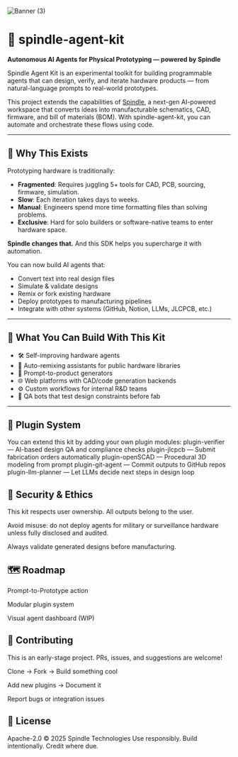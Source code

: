 ![Banner (3)](https://github.com/user-attachments/assets/8d4e4262-eebb-405e-8905-d71289ca245e)
# 🧠 spindle-agent-kit

**Autonomous AI Agents for Physical Prototyping — powered by Spindle**

Spindle Agent Kit is an experimental toolkit for building programmable agents that can design, verify, and iterate hardware products — from natural-language prompts to real-world prototypes.

This project extends the capabilities of [Spindle](https://spindlestudio.pro), a next-gen AI-powered workspace that converts ideas into manufacturable schematics, CAD, firmware, and bill of materials (BOM). With spindle-agent-kit, you can automate and orchestrate these flows using code.

---

## 🧩 Why This Exists

Prototyping hardware is traditionally:

- **Fragmented**: Requires juggling 5+ tools for CAD, PCB, sourcing, firmware, simulation.
- **Slow**: Each iteration takes days to weeks.
- **Manual**: Engineers spend more time formatting files than solving problems.
- **Exclusive**: Hard for solo builders or software-native teams to enter hardware space.

**Spindle changes that.** And this SDK helps you supercharge it with automation.

You can now build AI agents that:

- Convert text into real design files
- Simulate & validate designs
- Remix or fork existing hardware
- Deploy prototypes to manufacturing pipelines
- Integrate with other systems (GitHub, Notion, LLMs, JLCPCB, etc.)

---

## 🔧 What You Can Build With This Kit

- 🛠 Self-improving hardware agents
- 🔁 Auto-remixing assistants for public hardware libraries
- 🤖 Prompt-to-product generators
- 🌐 Web platforms with CAD/code generation backends
- ⚙️ Custom workflows for internal R&D teams
- 🧪 QA bots that test design constraints before fab

---


## 🔌 Plugin System

You can extend this kit by adding your own plugin modules:
plugin-verifier — AI-based design QA and compliance checks
plugin-jlcpcb — Submit fabrication orders automatically
plugin-openSCAD — Procedural 3D modeling from prompt
plugin-git-agent — Commit outputs to GitHub repos
plugin-llm-planner — Let LLMs decide next steps in design loop

## 🔐 Security & Ethics

This kit respects user ownership. All outputs belong to the user.

Avoid misuse: do not deploy agents for military or surveillance hardware unless fully disclosed and audited.

Always validate generated designs before manufacturing.

## 🗺 Roadmap

Prompt-to-Prototype action

Modular plugin system

Visual agent dashboard (WIP)

## 🙌 Contributing

This is an early-stage project. PRs, issues, and suggestions are welcome!

Clone → Fork → Build something cool

Add new plugins → Document it

Report bugs or integration issues

## 📄 License

Apache-2.0 © 2025 Spindle Technologies
Use responsibly. Build intentionally. Credit where due.
